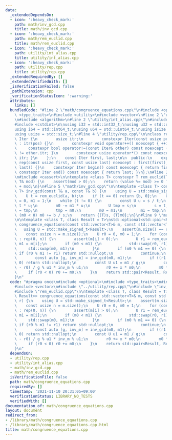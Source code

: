 ```yaml
---
data:
  _extendedDependsOn:
  - icon: ':heavy_check_mark:'
    path: math/inv_gcd.cpp
    title: math/inv_gcd.cpp
  - icon: ':heavy_check_mark:'
    path: math/rem_euclid.cpp
    title: math/rem_euclid.cpp
  - icon: ':heavy_check_mark:'
    path: utility/int_alias.cpp
    title: utility/int_alias.cpp
  - icon: ':heavy_check_mark:'
    path: utility/rep.cpp
    title: utility/rep.cpp
  _extendedRequiredBy: []
  _extendedVerifiedWith: []
  _isVerificationFailed: false
  _pathExtension: cpp
  _verificationStatusIcon: ':warning:'
  attributes:
    links: []
  bundledCode: "#line 2 \"math/congruence_equations.cpp\"\n#include <optional>\n#include\
    \ <type_traits>\n#include <utility>\n#include <vector>\n#line 2 \"utility/rep.cpp\"\
    \n#include <algorithm>\n#line 2 \"utility/int_alias.cpp\"\n#include <cstddef>\n\
    #include <cstdint>\n\nusing i32 = std::int32_t;\nusing u32 = std::uint32_t;\n\
    using i64 = std::int64_t;\nusing u64 = std::uint64_t;\nusing isize = std::ptrdiff_t;\n\
    using usize = std::size_t;\n#line 4 \"utility/rep.cpp\"\n\nclass rep {\n    struct\
    \ Iter {\n        usize itr;\n        constexpr Iter(const usize pos) noexcept\
    \ : itr(pos) {}\n        constexpr void operator++() noexcept { ++itr; }\n   \
    \     constexpr bool operator!=(const Iter& other) const noexcept { return itr\
    \ != other.itr; }\n        constexpr usize operator*() const noexcept { return\
    \ itr; }\n    };\n    const Iter first, last;\n\n  public:\n    explicit constexpr\
    \ rep(const usize first, const usize last) noexcept : first(first), last(std::max(first,\
    \ last)) {}\n    constexpr Iter begin() const noexcept { return first; }\n   \
    \ constexpr Iter end() const noexcept { return last; }\n};\n#line 2 \"math/rem_euclid.cpp\"\
    \n#include <cassert>\n\ntemplate <class T> constexpr T rem_euclid(T value, const\
    \ T& mod) {\n    assert(mod > 0);\n    return (value %= mod) >= 0 ? value : value\
    \ + mod;\n}\n#line 5 \"math/inv_gcd.cpp\"\n\ntemplate <class T> constexpr std::pair<T,\
    \ T> inv_gcd(const T& a, const T& b) {\n    using U = std::make_signed_t<T>;\n\
    \    U t = rem_euclid(a, b);\n    if (t == 0) return {b, 0};\n    U s = b, m0\
    \ = 0, m1 = 1;\n    while (t != 0) {\n        const U u = s / t;\n        s -=\
    \ t * u;\n        m0 -= m1 * u;\n        U tmp = s;\n        s = t;\n        t\
    \ = tmp;\n        tmp = m0;\n        m0 = m1;\n        m1 = tmp;\n    }\n    if\
    \ (m0 < 0) m0 += b / s;\n    return {(T)s, (T)m0};\n}\n#line 9 \"math/congruence_equations.cpp\"\
    \n\ntemplate <class T, class Result = T>\nstd::optional<std::pair<Result, Result>>\
    \ congruence_equations(const std::vector<T>& m, const std::vector<T>& r) {\n \
    \   using U = std::make_signed_t<Result>;\n    assert(m.size() == r.size());\n\
    \    const usize n = m.size();\n    U r0 = 0, m0 = 1;\n    for (const usize i\
    \ : rep(0, n)) {\n        assert(m[i] > 0);\n        U r1 = rem_euclid(r[i], m[i]),\
    \ m1 = m[i];\n        if (m0 < m1) {\n            std::swap(r0, r1);\n       \
    \     std::swap(m0, m1);\n        }\n        if (m0 % m1 == 0) {\n           \
    \ if (r0 % m1 != r1) return std::nullopt;\n            continue;\n        }\n\
    \        const auto [g, inv_m] = inv_gcd(m0, m1);\n        if ((r1 - r0) % g !=\
    \ 0) return std::nullopt;\n        const U u1 = m1 / g;\n        const U x = (r1\
    \ - r0) / g % u1 * inv_m % u1;\n        r0 += x * m0;\n        m0 *= u1;\n   \
    \     if (r0 < 0) r0 += m0;\n    }\n    return std::pair<Result, Result>(r0, m0);\n\
    }\n"
  code: "#pragma once\n#include <optional>\n#include <type_traits>\n#include <utility>\n\
    #include <vector>\n#include \"../utility/rep.cpp\"\n#include \"inv_gcd.cpp\"\n\
    #include \"rem_euclid.cpp\"\n\ntemplate <class T, class Result = T>\nstd::optional<std::pair<Result,\
    \ Result>> congruence_equations(const std::vector<T>& m, const std::vector<T>&\
    \ r) {\n    using U = std::make_signed_t<Result>;\n    assert(m.size() == r.size());\n\
    \    const usize n = m.size();\n    U r0 = 0, m0 = 1;\n    for (const usize i\
    \ : rep(0, n)) {\n        assert(m[i] > 0);\n        U r1 = rem_euclid(r[i], m[i]),\
    \ m1 = m[i];\n        if (m0 < m1) {\n            std::swap(r0, r1);\n       \
    \     std::swap(m0, m1);\n        }\n        if (m0 % m1 == 0) {\n           \
    \ if (r0 % m1 != r1) return std::nullopt;\n            continue;\n        }\n\
    \        const auto [g, inv_m] = inv_gcd(m0, m1);\n        if ((r1 - r0) % g !=\
    \ 0) return std::nullopt;\n        const U u1 = m1 / g;\n        const U x = (r1\
    \ - r0) / g % u1 * inv_m % u1;\n        r0 += x * m0;\n        m0 *= u1;\n   \
    \     if (r0 < 0) r0 += m0;\n    }\n    return std::pair<Result, Result>(r0, m0);\n\
    }\n"
  dependsOn:
  - utility/rep.cpp
  - utility/int_alias.cpp
  - math/inv_gcd.cpp
  - math/rem_euclid.cpp
  isVerificationFile: false
  path: math/congruence_equations.cpp
  requiredBy: []
  timestamp: '2021-11-10 20:31:05+09:00'
  verificationStatus: LIBRARY_NO_TESTS
  verifiedWith: []
documentation_of: math/congruence_equations.cpp
layout: document
redirect_from:
- /library/math/congruence_equations.cpp
- /library/math/congruence_equations.cpp.html
title: math/congruence_equations.cpp
---
```

